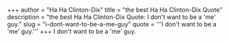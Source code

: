 +++
author = "Ha Ha Clinton-Dix"
title = "the best Ha Ha Clinton-Dix Quote"
description = "the best Ha Ha Clinton-Dix Quote: I don't want to be a 'me' guy."
slug = "i-dont-want-to-be-a-me-guy"
quote = '''I don't want to be a 'me' guy.'''
+++
I don't want to be a 'me' guy.
